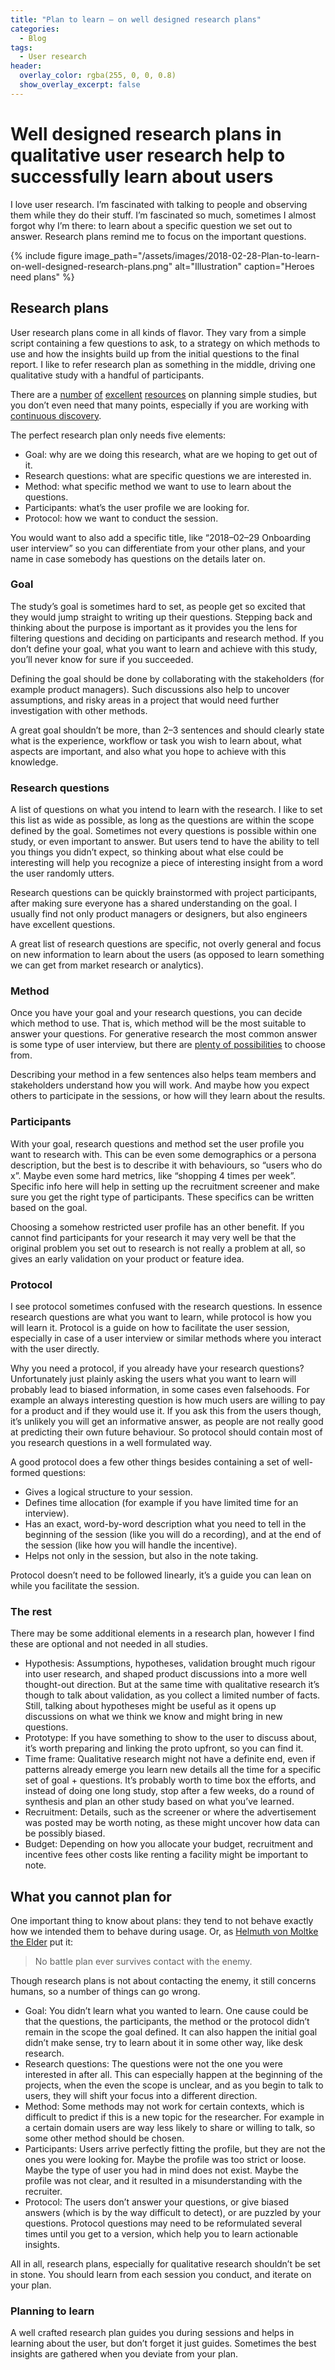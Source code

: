 ```yaml
---
title: "Plan to learn — on well designed research plans"
categories:
  - Blog
tags:
  - User research
header:
  overlay_color: rgba(255, 0, 0, 0.8)
  show_overlay_excerpt: false
---
```


# Well designed research plans in qualitative user research help to successfully learn about users

I love user research. I’m fascinated with talking to people and observing them while they do their stuff. I’m fascinated so much, sometimes I almost forgot why I’m there: to learn about a specific question we set out to answer. Research plans remind me to focus on the important questions.

{% include figure image_path="/assets/images/2018-02-28-Plan-to-learn-on-well-designed-research-plans.png" alt="Illustration" caption="Heroes need plans" %}

## Research plans

User research plans come in all kinds of flavor. They vary from a simple script containing a few questions to ask, to a strategy on which methods to use and how the insights build up from the initial questions to the final report. I like to refer research plan as something in the middle, driving one qualitative study with a handful of participants.

There are a [number](https://www.smashingmagazine.com/2012/01/ux-research-plan-stakeholders-love/) [of](https://www.nngroup.com/articles/pm-research-plan/) [excellent](https://blog.prototypr.io/why-you-need-a-user-research-plan-19caf4438a35) [resources](http://adaptivepath.org/ideas/e000107/) on planning simple studies, but you don’t even need that many points, especially if you are working with [continuous discovery](https://svpg.com/continuous-discovery/).

The perfect research plan only needs five elements:

- Goal: why are we doing this research, what are we hoping to get out of it.
- Research questions: what are specific questions we are interested in.
- Method: what specific method we want to use to learn about the questions.
- Participants: what’s the user profile we are looking for.
- Protocol: how we want to conduct the session.

You would want to also add a specific title, like “2018–02–29 Onboarding user interview” so you can differentiate from your other plans, and your name in case somebody has questions on the details later on.

### Goal

The study’s goal is sometimes hard to set, as people get so excited that they would jump straight to writing up their questions. Stepping back and thinking about the purpose is important as it provides you the lens for filtering questions and deciding on participants and research method. If you don’t define your goal, what you want to learn and achieve with this study, you’ll never know for sure if you succeeded.

Defining the goal should be done by collaborating with the stakeholders (for example product managers). Such discussions also help to uncover assumptions, and risky areas in a project that would need further investigation with other methods.

A great goal shouldn’t be more, than 2–3 sentences and should clearly state what is the experience, workflow or task you wish to learn about, what aspects are important, and also what you hope to achieve with this knowledge.

### Research questions

A list of questions on what you intend to learn with the research. I like to set this list as wide as possible, as long as the questions are within the scope defined by the goal. Sometimes not every questions is possible within one study, or even important to answer. But users tend to have the ability to tell you things you didn’t expect, so thinking about what else could be interesting will help you recognize a piece of interesting insight from a word the user randomly utters.

Research questions can be quickly brainstormed with project participants, after making sure everyone has a shared understanding on the goal. I usually find not only product managers or designers, but also engineers have excellent questions.

A great list of research questions are specific, not overly general and focus on new information to learn about the users (as opposed to learn something we can get from market research or analytics).

### Method

Once you have your goal and your research questions, you can decide which method to use. That is, which method will be the most suitable to answer your questions. For generative research the most common answer is some type of user interview, but there are [plenty of possibilities](https://www.nngroup.com/articles/which-ux-research-methods/) to choose from.

Describing your method in a few sentences also helps team members and stakeholders understand how you will work. And maybe how you expect others to participate in the sessions, or how will they learn about the results.

### Participants

With your goal, research questions and method set the user profile you want to research with. This can be even some demographics or a persona description, but the best is to describe it with behaviours, so “users who do x”. Maybe even some hard metrics, like “shopping 4 times per week”. Specific info here will help in setting up the recruitment screener and make sure you get the right type of participants. These specifics can be written based on the goal.

Choosing a somehow restricted user profile has an other benefit. If you cannot find participants for your research it may very well be that the original problem you set out to research is not really a problem at all, so gives an early validation on your product or feature idea.

### Protocol

I see protocol sometimes confused with the research questions. In essence research questions are what you want to learn, while protocol is how you will learn it. Protocol is a guide on how to facilitate the user session, especially in case of a user interview or similar methods where you interact with the user directly.

Why you need a protocol, if you already have your research questions? Unfortunately just plainly asking the users what you want to learn will probably lead to biased information, in some cases even falsehoods. For example an always interesting question is how much users are willing to pay for a product and if they would use it. If you ask this from the users though, it’s unlikely you will get an informative answer, as people are not really good at predicting their own future behaviour. So protocol should contain most of you research questions in a well formulated way.

A good protocol does a few other things besides containing a set of well-formed questions:

- Gives a logical structure to your session.
- Defines time allocation (for example if you have limited time for an interview).
- Has an exact, word-by-word description what you need to tell in the beginning of the session (like you will do a recording), and at the end of the session (like how you will handle the incentive).
- Helps not only in the session, but also in the note taking.

Protocol doesn’t need to be followed linearly, it’s a guide you can lean on while you facilitate the session.

### The rest

There may be some additional elements in a research plan, however I find these are optional and not needed in all studies.

- Hypothesis: Assumptions, hypotheses, validation brought much rigour into user research, and shaped product discussions into a more well thought-out direction. But at the same time with qualitative research it’s though to talk about validation, as you collect a limited number of facts. Still, talking about hypotheses might be useful as it opens up discussions on what we think we know and might bring in new questions.
- Prototype: If you have something to show to the user to discuss about, it’s worth preparing and linking the proto upfront, so you can find it.
- Time frame: Qualitative research might not have a definite end, even if patterns already emerge you learn new details all the time for a specific set of goal + questions. It’s probably worth to time box the efforts, and instead of doing one long study, stop after a few weeks, do a round of synthesis and plan an other study based on what you’ve learned.
- Recruitment: Details, such as the screener or where the advertisement was posted may be worth noting, as these might uncover how data can be possibly biased.
- Budget: Depending on how you allocate your budget, recruitment and incentive fees other costs like renting a facility might be important to note.

## What you cannot plan for

One important thing to know about plans: they tend to not behave exactly how we intended them to behave during usage. Or, as [Helmuth von Moltke the Elder](https://en.wikipedia.org/wiki/Helmuth_von_Moltke_the_Elder) put it:

> No battle plan ever survives contact with the enemy.

Though research plans is not about contacting the enemy, it still concerns humans, so a number of things can go wrong.

- Goal: You didn’t learn what you wanted to learn. One cause could be that the questions, the participants, the method or the protocol didn’t remain in the scope the goal defined. It can also happen the initial goal didn’t make sense, try to learn about it in some other way, like desk research.
- Research questions: The questions were not the one you were interested in after all. This can especially happen at the beginning of the projects, when the even the scope is unclear, and as you begin to talk to users, they will shift your focus into a different direction.
- Method: Some methods may not work for certain contexts, which is difficult to predict if this is a new topic for the researcher. For example in a certain domain users are way less likely to share or willing to talk, so some other method should be chosen.
- Participants: Users arrive perfectly fitting the profile, but they are not the ones you were looking for. Maybe the profile was too strict or loose. Maybe the type of user you had in mind does not exist. Maybe the profile was not clear, and it resulted in a misunderstanding with the recruiter.
- Protocol: The users don’t answer your questions, or give biased answers (which is by the way difficult to detect), or are puzzled by your questions. Protocol questions may need to be reformulated several times until you get to a version, which help you to learn actionable insights.

All in all, research plans, especially for qualitative research shouldn’t be set in stone. You should learn from each session you conduct, and iterate on your plan.

### Planning to learn

A well crafted research plan guides you during sessions and helps in learning about the user, but don’t forget it just guides. Sometimes the best insights are gathered when you deviate from your plan.
